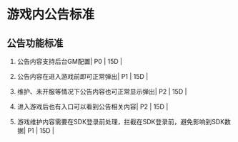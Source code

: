 # 游戏内公告标准

## 公告功能标准

1. 公告内容支持后台GM配置| P0 | 15D |

2. 公告内容在进入游戏前即可正常弹出| P1 | 15D |

3. 维护、未开服等情况下公告内容也可正常显示弹出| P2 | 15D |

4. 进入游戏后也有入口可以看到公告相关内容| P2 | 15D |

5. 游戏维护内容需要在SDK登录前处理，拦截在SDK登录前，避免影响到SDK数据| P1 | 15D |


